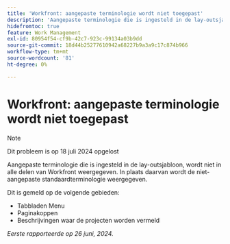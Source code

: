 ```yaml
---
title: 'Workfront: aangepaste terminologie wordt niet toegepast'
description: 'Aangepaste terminologie die is ingesteld in de lay-outsjabloon, wordt niet in alle delen van Workfront weergegeven. In plaats daarvan wordt de niet-aangepaste standaardterminologie weergegeven. '
hidefromtoc: true
feature: Work Management
exl-id: 80954f54-cf9b-42c7-923c-99134a03b9dd
source-git-commit: 18d44b25277610942a68227b9a3a9c17c874b966
workflow-type: tm+mt
source-wordcount: '81'
ht-degree: 0%

---
```


# Workfront: aangepaste terminologie wordt niet toegepast

>[!NOTE]
>
>Dit probleem is op 18 juli 2024 opgelost

Aangepaste terminologie die is ingesteld in de lay-outsjabloon, wordt niet in alle delen van Workfront weergegeven. In plaats daarvan wordt de niet-aangepaste standaardterminologie weergegeven.

Dit is gemeld op de volgende gebieden:

* Tabbladen Menu
* Paginakoppen
* Beschrijvingen waar de projecten worden vermeld

_Eerste rapporteerde op 26 juni, 2024._
